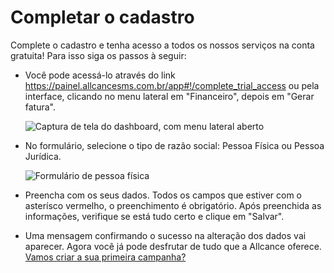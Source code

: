 <script setup>
  import NoteComponent from './components/Note.md';
  import AsideArticle from './components/AsideArticle.vue';
</script>

<div style="margin-bottom: 2rem">
  <NoteComponent/>
</div>

# Completar o cadastro

<AsideArticle/>

Complete o cadastro e tenha acesso a todos os nossos serviços na conta gratuita! Para isso siga os passos à seguir:

- Você pode acessá-lo através do link <https://painel.allcancesms.com.br/app#!/complete_trial_access> ou pela interface,
  clicando no menu lateral em "Financeiro", depois em "Gerar fatura".

  ![Captura de tela do dashboard, com menu lateral aberto](/img/tutorial/dsk-dashboard-first.png)

- No formulário, selecione o tipo de razão social: Pessoa Física ou Pessoa Jurídica.

  ![Formulário de pessoa física](/img/tutorial/form-trial-acc-pf.png)

- Preencha com os seus dados. Todos os campos que estiver com o asterísco vermelho, o preenchimento é obrigatório. Após
  preenchida as informações, verifique se está tudo certo e clique em "Salvar".

- Uma mensagem confirmando o sucesso na alteração dos dados vai aparecer. Agora você já pode desfrutar de tudo que a
  Allcance oferece. [Vamos criar a sua primeira campanha?](/create-campaign)
